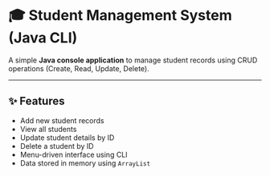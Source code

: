 ﻿# 🎓 Student Management System (Java CLI)

A simple **Java console application** to manage student records using CRUD operations (Create, Read, Update, Delete).

---

## ✨ Features

- Add new student records
- View all students
- Update student details by ID
- Delete a student by ID
- Menu-driven interface using CLI
- Data stored in memory using `ArrayList`





